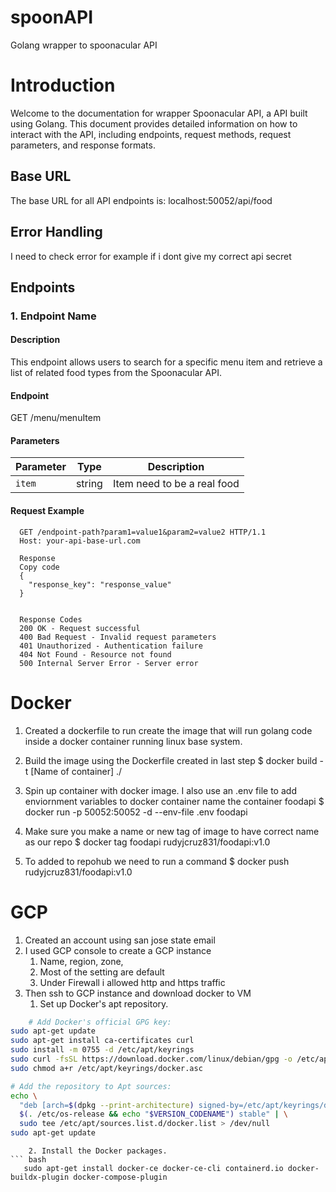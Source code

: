 # spoonAPI
 Golang wrapper to spoonacular API 


## 

# Introduction

Welcome to the documentation for wrapper Spoonacular API, a  API built using Golang. This document provides detailed information on how to interact with the API, including endpoints, request methods, request parameters, and response formats.

## Base URL

The base URL for all API endpoints is:
    localhost:50052/api/food


## Error Handling

 I need to check error for example if i dont give my correct api secret

## Endpoints

### 1. Endpoint Name

#### Description

This endpoint allows users to search for a specific menu item and retrieve a list of related food types from the Spoonacular API.

#### Endpoint

GET /menu/menuItem

#### Parameters

| Parameter  | Type   | Description                       |
|------------|--------|-----------------------------------|
| `item`     | string | Item need to be a real food       |


#### Request Example

```http
  GET /endpoint-path?param1=value1&param2=value2 HTTP/1.1
  Host: your-api-base-url.com

  Response
  Copy code
  {
    "response_key": "response_value"
  }


  Response Codes
  200 OK - Request successful
  400 Bad Request - Invalid request parameters
  401 Unauthorized - Authentication failure
  404 Not Found - Resource not found
  500 Internal Server Error - Server error

```

# Docker

1. Created a dockerfile to run create the image that will run golang code inside a docker container running linux base system.

2. Build the image using the Dockerfile created in last step
  $ docker build -t [Name of container] ./

3. Spin up container with docker image. I also use an .env file to add enviornment variables to docker container name the container foodapi
  $ docker run -p 50052:50052 -d  --env-file .env foodapi  

4. Make sure you make a name or new tag of image to have correct name as our repo
 $ docker tag foodapi rudyjcruz831/foodapi:v1.0 

5. To added to repohub we need to run a command
 $ docker push rudyjcruz831/foodapi:v1.0

 # GCP 
 
 1. Created an account using san jose state email 
 2. I used GCP console to create a GCP instance
    1. Name, region, zone, 
    2. Most of the setting are default
    3. Under Firewall i allowed http and https traffic
 3. Then ssh to GCP instance and download docker to VM
    1. Set up Docker's apt repository.
```bash 
    # Add Docker's official GPG key: 
sudo apt-get update
sudo apt-get install ca-certificates curl
sudo install -m 0755 -d /etc/apt/keyrings
sudo curl -fsSL https://download.docker.com/linux/debian/gpg -o /etc/apt/keyrings/docker.asc
sudo chmod a+r /etc/apt/keyrings/docker.asc

# Add the repository to Apt sources:
echo \
  "deb [arch=$(dpkg --print-architecture) signed-by=/etc/apt/keyrings/docker.asc] https://download.docker.com/linux/debian \
  $(. /etc/os-release && echo "$VERSION_CODENAME") stable" | \
  sudo tee /etc/apt/sources.list.d/docker.list > /dev/null
sudo apt-get update 
```
```
    2. Install the Docker packages.
``` bash 
   sudo apt-get install docker-ce docker-ce-cli containerd.io docker-buildx-plugin docker-compose-plugin
```